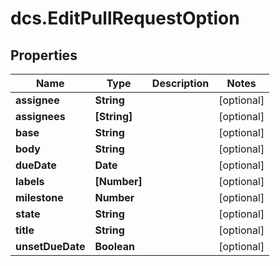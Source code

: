 # dcs.EditPullRequestOption

## Properties
Name | Type | Description | Notes
------------ | ------------- | ------------- | -------------
**assignee** | **String** |  | [optional] 
**assignees** | **[String]** |  | [optional] 
**base** | **String** |  | [optional] 
**body** | **String** |  | [optional] 
**dueDate** | **Date** |  | [optional] 
**labels** | **[Number]** |  | [optional] 
**milestone** | **Number** |  | [optional] 
**state** | **String** |  | [optional] 
**title** | **String** |  | [optional] 
**unsetDueDate** | **Boolean** |  | [optional] 
